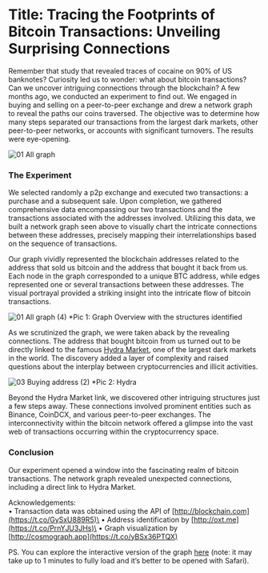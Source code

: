 # Title: Tracing the Footprints of Bitcoin Transactions: Unveiling Surprising Connections

Remember that study that revealed traces of cocaine on 90% of US banknotes? Curiosity led us to wonder: what about bitcoin transactions? Can we uncover intriguing connections through the blockchain? A few months ago, we conducted an experiment to find out. We engaged in buying and selling on a peer-to-peer exchange and drew a network graph to reveal the paths our coins traversed. The objective was to determine how many steps separated our transactions from the largest dark markets, other peer-to-peer networks, or accounts with significant turnovers. The results were eye-opening.

![01 All graph](https://github.com/kpaveliev/cosmograph_docusaurus/assets/6072307/5adab105-0543-484d-b062-ec5dcf25855b)

### The Experiment

We selected randomly a p2p exchange and executed two transactions: a purchase and a subsequent sale. Upon completion, we gathered comprehensive data encompassing our two transactions and the transactions associated with the addresses involved. Utilizing this data, we built a network graph seen above to visually chart the intricate connections between these addresses, precisely mapping their interrelationships based on the sequence of transactions.

Our graph vividly represented the blockchain addresses related to the address that sold us bitcoin and the address that bought it back from us. Each node in the graph corresponded to a unique BTC address, while edges represented one or several transactions between these addresses. The visual portrayal provided a striking insight into the intricate flow of bitcoin transactions.

![01 All graph (4)](https://github.com/kpaveliev/cosmograph_docusaurus/assets/6072307/25b3e1fa-620f-4971-b630-fab90cfbe639)
*Pic 1: Graph Overview with the structures identified

As we scrutinized the graph, we were taken aback by the revealing connections. The address that bought bitcoin from us turned out to be directly linked to the famous [Hydra Market](https://en.wikipedia.org/wiki/Hydra_Market), one of the largest dark markets in the world. The discovery added a layer of complexity and raised questions about the interplay between cryptocurrencies and illicit activities.

![03 Buying address (2)](https://github.com/kpaveliev/cosmograph_docusaurus/assets/6072307/03a6c7d7-a59a-4cd4-b798-d6a8f5cfba7d)
*Pic 2: Hydra

Beyond the Hydra Market link, we discovered other intriguing structures just a few steps away. These connections involved prominent entities such as Binance, CoinDCX, and various peer-to-peer exchanges. The interconnectivity within the bitcoin network offered a glimpse into the vast web of transactions occurring within the cryptocurrency space.

### Conclusion

Our experiment opened a window into the fascinating realm of bitcoin transactions. The network graph revealed unexpected connections, including a direct link to Hydra Market.

Acknowledgements:\
• Transaction data was obtained using the API of [http://blockchain.com](https://t.co/GySxU889R5)\
• Address identification by [http://oxt.me](https://t.co/PrnYJU3JHs)\
• Graph visualization by [http://cosmograph.app](https://t.co/yBSx36PTQX)

PS. You can explore the interactive version of the graph [here](https://cosmograph.app/run/?data=https://cosmograph.app/data/3PS8N_dataset.csv) (note: it may take up to 1 minutes to fully load and it’s better to be opened with Safari).
